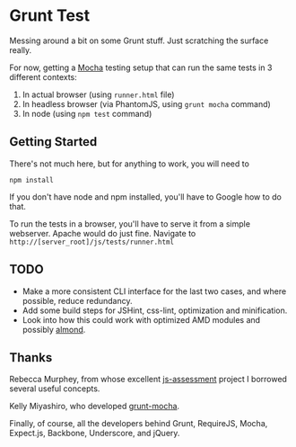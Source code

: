 # Grunt Test

Messing around a bit on some Grunt stuff. Just scratching the surface really.

For now, getting a [Mocha](http://mochajs.org/) testing setup
that can run the same tests in 3 different contexts:

1. In actual browser (using `runner.html` file)
2. In headless browser (via PhantomJS, using `grunt mocha` command)
3. In node (using `npm test` command)

## Getting Started

There's not much here, but for anything to work, you will need to

    npm install

If you don't have node and npm installed, you'll have to Google how to do that.

To run the tests in a browser, you'll have to serve it from a simple webserver.
Apache would do just fine. Navigate to
`http://[server_root]/js/tests/runner.html`

## TODO

- Make a more consistent CLI interface for the last two cases, and where possible, reduce redundancy.
- Add some build steps for JSHint, css-lint, optimization and minification.
- Look into how this could work with optimized AMD modules and possibly [almond](https://github.com/jrburke/almond).

## Thanks

Rebecca Murphey, from whose excellent
[js-assessment](https://github.com/rmurphey/js-assessment) project I borrowed
several useful concepts.

Kelly Miyashiro, who developed
[grunt-mocha](https://github.com/kmiyashiro/grunt-mocha).

Finally, of course, all the developers behind Grunt, RequireJS, Mocha,
Expect.js, Backbone, Underscore, and jQuery.
